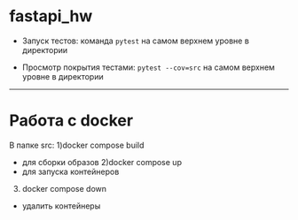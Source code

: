 ﻿# fastapi_hw

- Запуск тестов: команда ```pytest``` на самом верхнем уровне в директории


- Просмотр покрытия тестами: ```pytest --cov=src``` на самом верхнем уровне в директории

---

# Работа с docker
В папке src:
1)docker compose build
- для сборки образов
2)docker compose up
- для запуска контейнеров
3) docker compose down
- удалить контейнеры